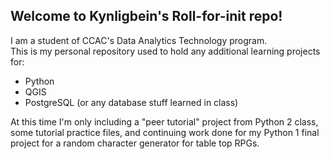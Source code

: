 ## Welcome to Kynligbein's Roll-for-init repo!

I am a student of CCAC's Data Analytics Technology program.  
This is my personal repository used to hold any additional learning projects for:
- Python
- QGIS
- PostgreSQL (or any database stuff learned in class)

At this time I'm only including a "peer tutorial" project from Python 2 class, some tutorial practice files, and continuing work done for my Python 1 final project for a random character generator for table top RPGs.
